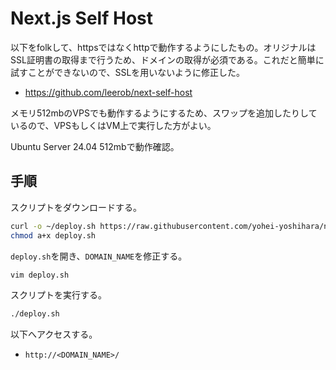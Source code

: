 # Next.js Self Host

以下をfolkして、httpsではなくhttpで動作するようにしたもの。オリジナルはSSL証明書の取得まで行うため、ドメインの取得が必須である。これだと簡単に試すことができないので、SSLを用いないように修正した。

- https://github.com/leerob/next-self-host

メモリ512mbのVPSでも動作するようにするため、スワップを追加したりしているので、VPSもしくはVM上で実行した方がよい。

Ubuntu Server 24.04 512mbで動作確認。

## 手順

スクリプトをダウンロードする。

``` bash
curl -o ~/deploy.sh https://raw.githubusercontent.com/yohei-yoshihara/next-self-host/main/deploy.sh
chmod a+x deploy.sh
```

`deploy.sh`を開き、`DOMAIN_NAME`を修正する。

```bash
vim deploy.sh
```

スクリプトを実行する。

```bash
./deploy.sh
```

以下へアクセスする。

- `http://<DOMAIN_NAME>/`

